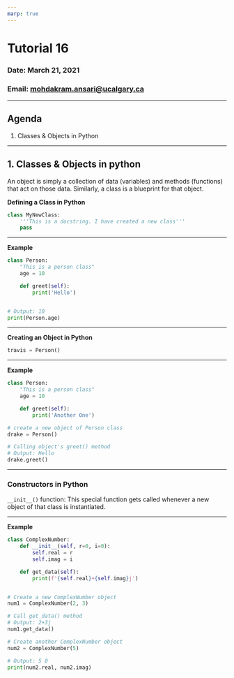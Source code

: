 ```yaml
---
marp: true
---
```


# Tutorial 16

### Date: March 21, 2021

### Email: mohdakram.ansari@ucalgary.ca

---

## Agenda

1. Classes & Objects in Python

---
## 1. Classes & Objects in python

An object is simply a collection of data (variables) and methods 
(functions) that act on those data. Similarly, a class is a blueprint 
for that object.

**Defining a Class in Python**

```python
class MyNewClass:
    '''This is a docstring. I have created a new class'''
    pass
```

---
**Example**

```python
class Person:
    "This is a person class"
    age = 10

    def greet(self):
        print('Hello')


# Output: 10
print(Person.age)
```

---
**Creating an Object in Python**

```python
travis = Person()
```

---
**Example**

```python
class Person:
    "This is a person class"
    age = 10

    def greet(self):
        print('Another One')

# create a new object of Person class
drake = Person()

# Calling object's greet() method
# Output: Hello
drake.greet()
```

---
### Constructors in Python

`__init__()` function: This special function gets called 
whenever a new object of that class is instantiated.

---
**Example**

```python
class ComplexNumber:
    def __init__(self, r=0, i=0):
        self.real = r
        self.imag = i

    def get_data(self):
        print(f'{self.real}+{self.imag}j')


# Create a new ComplexNumber object
num1 = ComplexNumber(2, 3)

# Call get_data() method
# Output: 2+3j
num1.get_data()

# Create another ComplexNumber object
num2 = ComplexNumber(5)

# Output: 5 0
print(num2.real, num2.imag)
```
